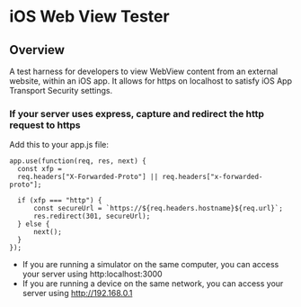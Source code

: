 #  iOS Web View Tester

## Overview
A test harness for developers to view WebView content from an external website, within an iOS app.
It allows for https on localhost to satisfy iOS App Transport Security settings.

### If your server uses express, capture and redirect the http request to https
Add this to your app.js file:
```
app.use(function(req, res, next) {
  const xfp =
  req.headers["X-Forwarded-Proto"] || req.headers["x-forwarded-proto"];

  if (xfp === "http") {
      const secureUrl = `https://${req.headers.hostname}${req.url}`;
      res.redirect(301, secureUrl);
  } else {
      next();
  }
});
```
* If you are running a simulator on the same computer, you can access your server using http:localhost:3000
* If you are running a device on the same network, you can access your server using http://192.168.0.1
